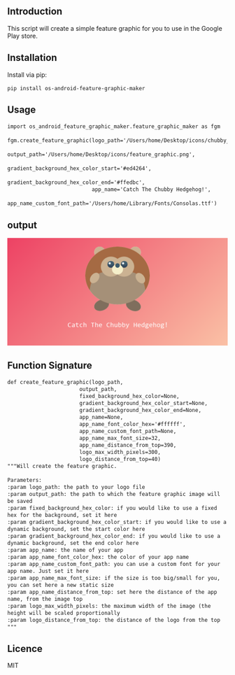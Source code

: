 Introduction
------------

This script will create a simple feature graphic for you to use in the Google Play store.

## Installation
Install via pip:

    pip install os-android-feature-graphic-maker

## Usage       

    import os_android_feature_graphic_maker.feature_graphic_maker as fgm
    
    fgm.create_feature_graphic(logo_path='/Users/home/Desktop/icons/chubby_logo.png',
                               output_path='/Users/home/Desktop/icons/feature_graphic.png',
                               gradient_background_hex_color_start='#ed4264',
                               gradient_background_hex_color_end='#ffedbc',
                               app_name='Catch The Chubby Hedgehog!',
                               app_name_custom_font_path='/Users/home/Library/Fonts/Consolas.ttf')
    

## output
![Output](/images/feature_graphic.png)

## Function Signature
    def create_feature_graphic(logo_path,
                           output_path,
                           fixed_background_hex_color=None,
                           gradient_background_hex_color_start=None,
                           gradient_background_hex_color_end=None,
                           app_name=None,
                           app_name_font_color_hex='#ffffff',
                           app_name_custom_font_path=None,
                           app_name_max_font_size=32,
                           app_name_distance_from_top=390,
                           logo_max_width_pixels=300,
                           logo_distance_from_top=40)
    """Will create the feature graphic.

    Parameters:
    :param logo_path: the path to your logo file
    :param output_path: the path to which the feature graphic image will be saved
    :param fixed_background_hex_color: if you would like to use a fixed hex for the background, set it here
    :param gradient_background_hex_color_start: if you would like to use a dynamic background, set the start color here
    :param gradient_background_hex_color_end: if you would like to use a dynamic background, set the end color here
    :param app_name: the name of your app
    :param app_name_font_color_hex: the color of your app name
    :param app_name_custom_font_path: you can use a custom font for your app name. Just set it here
    :param app_name_max_font_size: if the size is too big/small for you, you can set here a new static size
    :param app_name_distance_from_top: set here the distance of the app name, from the image top
    :param logo_max_width_pixels: the maximum width of the image (the height will be scaled proportionally
    :param logo_distance_from_top: the distance of the logo from the top
    """
    


## Licence
MIT
